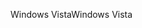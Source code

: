 <span data-ttu-id="f6d56-101">Windows Vista</span><span class="sxs-lookup"><span data-stu-id="f6d56-101">Windows Vista</span></span>
